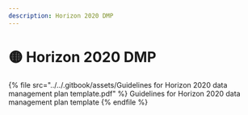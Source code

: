```yaml
---
description: Horizon 2020 DMP
---
```


# 🟡 Horizon 2020 DMP

{% file src="../../.gitbook/assets/Guidelines for Horizon 2020 data management plan template.pdf" %}
Guidelines for Horizon 2020 data management plan template
{% endfile %}
